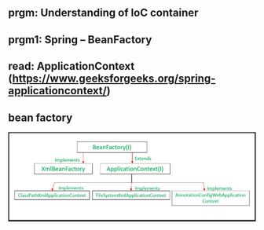 ## prgm: Understanding of IoC container
## prgm1: Spring – BeanFactory
## read: ApplicationContext  (https://www.geeksforgeeks.org/spring-applicationcontext/)
## bean factory
![img.png](img.png)

## 